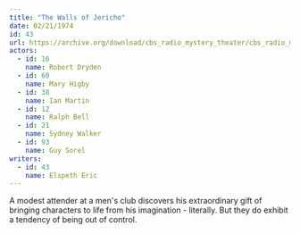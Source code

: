 ```yaml
---
title: "The Walls of Jericho"
date: 02/21/1974
id: 43
url: https://archive.org/download/cbs_radio_mystery_theater/cbs_radio_mystery_theater-0001-0050.zip/cbs_radio_mystery_theater-0001-0050%2Fcbsrmt_0043_the_walls_of_jericho.mp3
actors:  
  - id: 16
    name: Robert Dryden  
  - id: 60
    name: Mary Higby  
  - id: 38
    name: Ian Martin  
  - id: 12
    name: Ralph Bell  
  - id: 21
    name: Sydney Walker  
  - id: 93
    name: Guy Sorel
writers:  
  - id: 43
    name: Elspeth Eric
---
```

A modest attender at a men's club discovers his extraordinary gift of bringing characters to life from his imagination - literally. But they do exhibit a tendency of being out of control.
